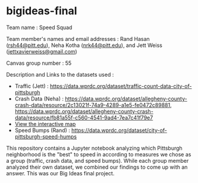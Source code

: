 # bigideas-final

Team name : Speed Squad

Team member's names and email addresses : Rand Hasan (rsh44@pitt.edu), Neha Kotha (nrk44@pitt.edu), and Jett Weiss (jettxavierweiss@gmail.com)

Canvas group number : 55

Description and Links to the datasets used :
  - Traffic (Jett) : https://data.wprdc.org/dataset/traffic-count-data-city-of-pittsburgh 
  - Crash Data (Neha) : https://data.wprdc.org/dataset/allegheny-county-crash-data/resource/2c13021f-74a9-4289-a1e5-fe0472c89881, https://data.wprdc.org/dataset/allegheny-county-crash-data/resource/fb81a55f-c560-4541-9ad4-7ea7c41f79e7
  - [View the interactive map](https://nehakotha7.github.io/bigideas-final/folium_map.html)
  - Speed Bumps (Rand) : https://data.wprdc.org/dataset/city-of-pittsburgh-speed-humps 

This repository contains a Jupyter notebook analyzing which Pittsburgh neighborhood is the "best" to speed in according to measures we chose as a group (traffic, crash data, and speed bumps).  While each group member analyzed their own dataset, we combined our findings to come up with an answer.  This was our Big Ideas final project. 
